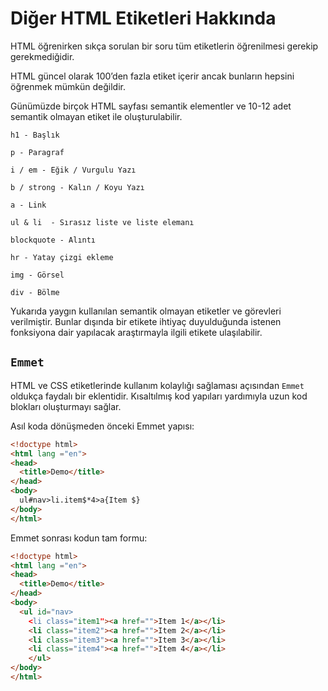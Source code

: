 # **Diğer HTML Etiketleri Hakkında**
HTML öğrenirken sıkça sorulan bir soru tüm etiketlerin öğrenilmesi gerekip gerekmediğidir. 

HTML güncel olarak 100’den fazla etiket içerir ancak bunların hepsini öğrenmek mümkün değildir. 

Günümüzde birçok HTML sayfası semantik elementler ve 10-12 adet semantik olmayan etiket ile oluşturulabilir.

```
h1 - Başlık

p - Paragraf

i / em - Eğik / Vurgulu Yazı

b / strong - Kalın / Koyu Yazı

a - Link

ul & li  - Sırasız liste ve liste elemanı

blockquote - Alıntı

hr - Yatay çizgi ekleme

img - Görsel

div - Bölme 
```

Yukarıda yaygın kullanılan semantik olmayan etiketler ve görevleri verilmiştir. Bunlar dışında bir etikete ihtiyaç duyulduğunda istenen fonksiyona dair yapılacak araştırmayla ilgili etikete ulaşılabilir.

## **`Emmet`**
HTML ve CSS etiketlerinde kullanım kolaylığı sağlaması açısından `Emmet` oldukça faydalı bir eklentidir. Kısaltılmış kod yapıları yardımıyla uzun kod blokları oluşturmayı sağlar.

Asıl koda dönüşmeden önceki Emmet yapısı:

```html
<!doctype html>
<html lang ="en">
<head>
  <title>Demo</title>
</head>
<body>
  ul#nav>li.item$*4>a{Item $}
</body>
</html>
```
Emmet sonrası kodun tam formu:
```html
<!doctype html>
<html lang ="en">
<head>
  <title>Demo</title>
</head>
<body>
  <ul id="nav>
    <li class="item1"><a href="">Item 1</a></li>
    <li class="item2"><a href="">Item 2</a></li>
    <li class="item3"><a href="">Item 3</a></li>
    <li class="item4"><a href="">Item 4</a></li>
	</ul>
</body>
</html>
```